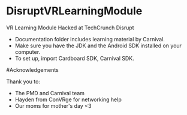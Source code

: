 # DisruptVRLearningModule
VR Learning Module Hacked at TechCrunch Disrupt

- Documentation folder includes learning material by Carnival.
- Make sure you have the JDK and the Android SDK installed on your computer.
- To set up, import Cardboard SDK, Carnival SDK. 


#Acknowledgements

Thank you to:
- The PMD and Carnival team
- Hayden from ConVRge for networking help
- Our moms for mother's day <3
